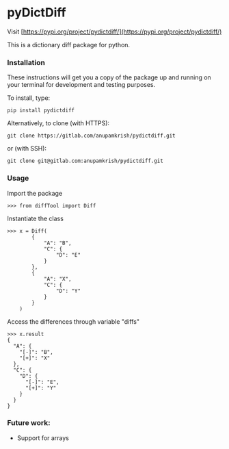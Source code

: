 # pyDictDiff

Visit [https://pypi.org/project/pydictdiff/](https://pypi.org/project/pydictdiff/)

This is a dictionary diff package for python.

### Installation

These instructions will get you a copy of the package up and running on your terminal for development and testing purposes.

To install, type:

```
pip install pydictdiff
```

Alternatively, to clone (with HTTPS):
```
git clone https://gitlab.com/anupamkrish/pydictdiff.git
```
or (with SSH):
```
git clone git@gitlab.com:anupamkrish/pydictdiff.git
```

### Usage

Import the package
```
>>> from diffTool import Diff
```
Instantiate the class
```
>>> x = Diff(
        {
            "A": "B",
            "C": {
                "D": "E"
            }
        },
        {
            "A": "X",
            "C": {
                "D": "Y"
            }
        }
    )
```
Access the differences through variable "diffs"
```
>>> x.result
{
  "A": {
    "[-]": "B",
    "[+]": "X"
  },
  "C": {
    "D": {
      "[-]": "E",
      "[+]": "Y"
    }
  }
}
```

### Future work:
* Support for arrays